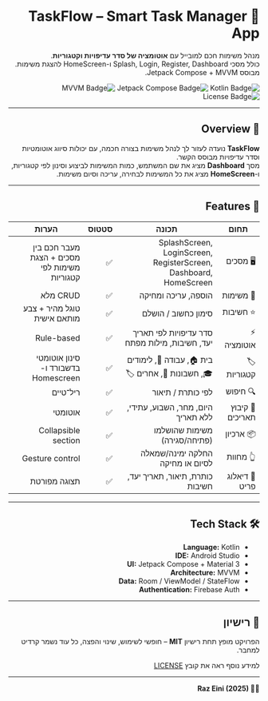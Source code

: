 <div dir="rtl">

  <h1>📱 TaskFlow – Smart Task Manager App</h1>

  <p>
    מנהל משימות חכם למובייל עם <strong>אוטומציה של סדר עדיפויות וקטגוריות</strong>.<br>
    כולל מסכי Splash, Login, Register, Dashboard ו-HomeScreen להצגת משימות.<br>
    מבוסס Jetpack Compose + MVVM.
  </p>

  <p align="right">
    <img src="https://img.shields.io/badge/Kotlin-100%25-orange?logo=kotlin" alt="Kotlin Badge">
    <img src="https://img.shields.io/badge/Jetpack%20Compose-UI-blue?logo=jetpackcompose" alt="Jetpack Compose Badge">
    <img src="https://img.shields.io/badge/Architecture-MVVM-green" alt="MVVM Badge">
    <img src="https://img.shields.io/badge/License-MIT-blue" alt="License Badge">
  </p>

  <hr>

  <h2>🔎 Overview</h2>
  <p>
    <strong>TaskFlow</strong> נועדה לעזור לך לנהל משימות בצורה חכמה, עם יכולות סיווג אוטומטיות
    וסדר עדיפויות מבוסס הקשר. <br>
    מסך <strong>Dashboard</strong> מציג את שם המשתמש, כמות המשימות לביצוע וסינון לפי קטגוריות, <br>
    ו-<strong>HomeScreen</strong> מציג את כל המשימות לבחירה, עריכה וסיום משימות.
  </p>

  <hr>

  <h2>🚀 Features</h2>

  <table>
    <thead>
      <tr>
        <th>תחום</th>
        <th>תכונה</th>
        <th>סטטוס</th>
        <th>הערות</th>
      </tr>
    </thead>
    <tbody>
      <tr>
        <td>🖥️ מסכים</td>
        <td>SplashScreen, LoginScreen, RegisterScreen, Dashboard, HomeScreen</td>
        <td>✅</td>
        <td>מעבר חכם בין מסכים + הצגת משימות לפי קטגוריות</td>
      </tr>
      <tr>
        <td>📝 משימות</td>
        <td>הוספה, עריכה ומחיקה</td>
        <td>✅</td>
        <td>CRUD מלא</td>
      </tr>
      <tr>
        <td>⭐ חשיבות</td>
        <td>סימון כחשוב / הושלם</td>
        <td>✅</td>
        <td>טוגל מהיר + צבע מותאם אישית</td>
      </tr>
      <tr>
        <td>⚡ אוטומציה</td>
        <td>סדר עדיפויות לפי תאריך יעד, חשיבות, מילות מפתח</td>
        <td>✅</td>
        <td>Rule-based</td>
      </tr>
      <tr>
        <td>🏷️ קטגוריות</td>
        <td>בית 🏠, עבודה 💼, לימודים 🎓, חשבונות 🧾, אחרים 🏷️</td>
        <td>✅</td>
        <td>סינון אוטומטי בדשבורד ו-Homescreen</td>
      </tr>
      <tr>
        <td>🔍 חיפוש</td>
        <td>לפי כותרת / תיאור</td>
        <td>✅</td>
        <td>ריל־טיים</td>
      </tr>
      <tr>
        <td>📅 קיבוץ תאריכים</td>
        <td>היום, מחר, השבוע, עתידי, ללא תאריך</td>
        <td>✅</td>
        <td>אוטומטי</td>
      </tr>
      <tr>
        <td>📦 ארכיון</td>
        <td>משימות שהושלמו (פתיחה/סגירה)</td>
        <td>✅</td>
        <td>Collapsible section</td>
      </tr>
      <tr>
        <td>👆 מחוות</td>
        <td>החלקה ימינה/שמאלה לסיום או מחיקה</td>
        <td>✅</td>
        <td>Gesture control</td>
      </tr>
      <tr>
        <td>📄 דיאלוג פריט</td>
        <td>כותרת, תיאור, תאריך יעד, חשיבות</td>
        <td>✅</td>
        <td>תצוגה מפורטת</td>
      </tr>
    </tbody>
  </table>

  <hr>

  <h2>🛠️ Tech Stack</h2>
  <ul>
    <li><strong>Language:</strong> Kotlin</li>
    <li><strong>IDE:</strong> Android Studio</li>
    <li><strong>UI:</strong> Jetpack Compose + Material 3</li>
    <li><strong>Architecture:</strong> MVVM</li>
    <li><strong>Data:</strong> Room / ViewModel / StateFlow</li>
    <li><strong>Authentication:</strong> Firebase Auth</li>
  </ul>

  <hr>

  <h2>📄 רישיון</h2>
  <p>
    הפרויקט מופץ תחת רישיון <strong>MIT</strong> – חופשי לשימוש, שינוי והפצה, כל עוד נשמר קרדיט למחבר.
  </p>
  <p>למידע נוסף ראה את קובץ <a href="LICENSE">LICENSE</a></p>

  <hr>

  <p><strong>👨‍💻 Raz Eini (2025)</strong></p>

</div>
